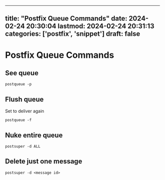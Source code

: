 
---
title: "Postfix Queue Commands"
date: 2024-02-24 20:30:04
lastmod: 2024-02-24 20:31:13
categories: ['postfix', 'snippet']
draft: false
---


# Postfix Queue Commands
## See queue
```
postqueue -p
```

## Flush queue
Set to deliver again
```
postqueue -f
```

## Nuke entire queue
```
postsuper -d ALL
```

## Delete just one message
```
postsuper -d <message id>
```


<!-- #postfix #snippet #public -->

<!-- {BearID:B813D902-4ABA-4073-91A1-FB9B5ED097AF} -->
